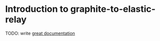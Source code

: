# Introduction to graphite-to-elastic-relay

TODO: write [great documentation](http://jacobian.org/writing/what-to-write/)
